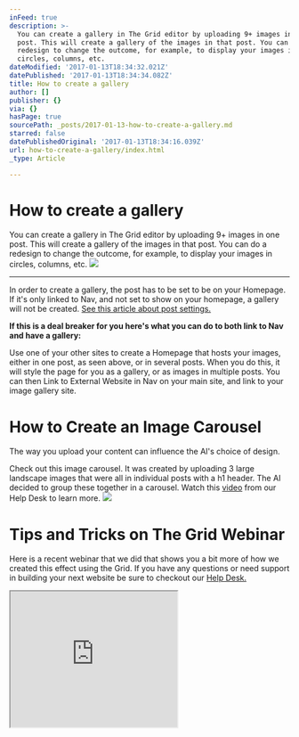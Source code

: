 ```yaml
---
inFeed: true
description: >-
  You can create a gallery in The Grid editor by uploading 9+ images in one
  post. This will create a gallery of the images in that post. You can do a
  redesign to change the outcome, for example, to display your images in
  circles, columns, etc.
dateModified: '2017-01-13T18:34:32.021Z'
datePublished: '2017-01-13T18:34:34.082Z'
title: How to create a gallery
author: []
publisher: {}
via: {}
hasPage: true
sourcePath: _posts/2017-01-13-how-to-create-a-gallery.md
starred: false
datePublishedOriginal: '2017-01-13T18:34:16.039Z'
url: how-to-create-a-gallery/index.html
_type: Article

---
```

# How to create a gallery

You can create a gallery in The Grid editor by uploading 9+ images in one post. This will create a gallery of the images in that post. You can do a redesign to change the outcome, for example, to display your images in circles, columns, etc.
![](https://the-grid-user-content.s3-us-west-2.amazonaws.com/3d937308-de15-4f79-bbb5-b81603edcbe3.gif)

---

In order to create a gallery, the post has to be set to be on your Homepage. If it's only linked to Nav, and not set to show on your homepage, a gallery will not be created. [See this article about post settings.][0]

**If this is a deal breaker for you here's what you can do to both link to Nav and have a gallery:**

Use one of your other sites to create a Homepage that hosts your images, either in one post, as seen above, or in several posts. When you do this, it will style the page for you as a gallery, or as images in multiple posts. You can then Link to External Website in Nav on your main site, and link to your image gallery site.

# How to Create an Image Carousel

The way you upload your content can influence the AI's choice of design.

Check out this image carousel. It was created by uploading 3 large landscape images that were all in individual posts with a h1 header. The AI decided to group these together in a carousel. Watch this [video][1] from our Help Desk to learn more.
![](https://the-grid-user-content.s3-us-west-2.amazonaws.com/ab84f46e-a607-484a-8b09-324951f8d2d7.gif)

# Tips and Tricks on The Grid Webinar

Here is a recent webinar that we did that shows you a bit more of how we created this effect using the Grid. If you have any questions or need support in building your next website be sure to checkout our [Help Desk.][2]

<iframe src="https://the-grid.github.io/ed-userhtml/?g=eJwlzUEOwiAQAMCvkH1AV9PUGFN61osXb94KbF0iFAOLpL_X6AdmRr_kOZJq3glrGA47UEz-waKh3w-gSrYaWORVToittW5LVaqhzqaIFA057Lfn-X7k6_t2AfXjTMqOsoYvNoeQ2lJDKDYTrdOI_3H6AMV_Kbw" height="244" style=""></iframe>



[0]: http://help.thegrid.io/article/285-post-settings-on-homepage-on-own-page
[1]: http://help.thegrid.io/article/309-how-to-create-an-image-carousel
[2]: http://help.thegrid.io/